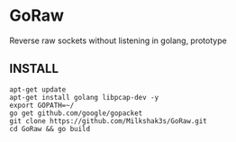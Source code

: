 # GoRaw
Reverse raw sockets without listening in golang, prototype

## INSTALL
```
apt-get update
apt-get install golang libpcap-dev -y
export GOPATH=~/
go get github.com/google/gopacket
git clone https://github.com/Milkshak3s/GoRaw.git
cd GoRaw && go build
```